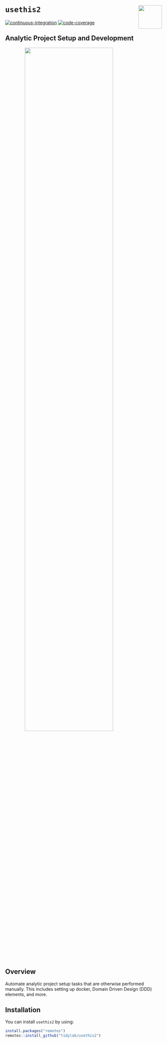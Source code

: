 
# `usethis2` <img src='https://i.imgur.com/sdsO73r.png' align="right" height="75"/>

<!-- badges: start -->

[![continuous-integration](https://travis-ci.org/tidylab/usethis2.svg?branch=master)](https://travis-ci.org/tidylab/usethis2)
[![code-coverage](https://codecov.io/gh/tidylab/usethis2/branch/master/graph/badge.svg)](https://codecov.io/github/tidylab/usethis2/?branch=master)
<!-- badges: end -->

## Analytic Project Setup and Development

<img src="https://i.imgur.com/RLEQkhe.png" width="75%" style="display: block; margin: auto;" />

## Overview

Automate analytic project setup tasks that are otherwise performed
manually. This includes setting up docker, Domain Driven Design (DDD)
elements, and more.

## Installation

You can install `usethis2` by using:

``` r
install.packages("remotes")
remotes::install_github("tidylab/usethis2")
```
